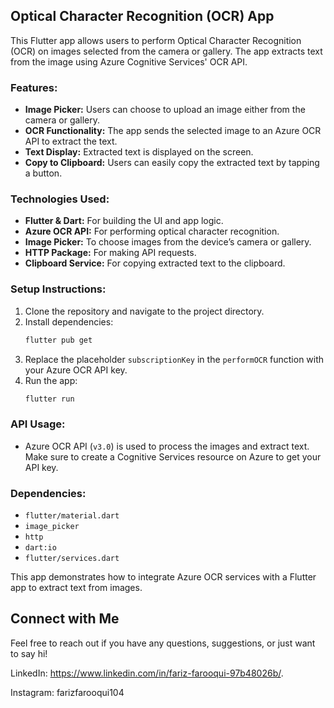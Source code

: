 ## Optical Character Recognition (OCR) App

This Flutter app allows users to perform Optical Character Recognition (OCR) on images selected from the camera or gallery. The app extracts text from the image using Azure Cognitive Services' OCR API.

### Features:
- **Image Picker:** Users can choose to upload an image either from the camera or gallery.
- **OCR Functionality:** The app sends the selected image to an Azure OCR API to extract the text.
- **Text Display:** Extracted text is displayed on the screen.
- **Copy to Clipboard:** Users can easily copy the extracted text by tapping a button.

### Technologies Used:
- **Flutter & Dart:** For building the UI and app logic.
- **Azure OCR API:** For performing optical character recognition.
- **Image Picker:** To choose images from the device’s camera or gallery.
- **HTTP Package:** For making API requests.
- **Clipboard Service:** For copying extracted text to the clipboard.

### Setup Instructions:
1. Clone the repository and navigate to the project directory.
2. Install dependencies:
   ```bash
   flutter pub get
   ```
3. Replace the placeholder `subscriptionKey` in the `performOCR` function with your Azure OCR API key.
4. Run the app:
   ```bash
   flutter run
   ```

### API Usage:
- Azure OCR API (`v3.0`) is used to process the images and extract text. Make sure to create a Cognitive Services resource on Azure to get your API key.

### Dependencies:
- `flutter/material.dart`
- `image_picker`
- `http`
- `dart:io`
- `flutter/services.dart`

This app demonstrates how to integrate Azure OCR services with a Flutter app to extract text from images.

## Connect with Me
Feel free to reach out if you have any questions, suggestions, or just want to say hi!

LinkedIn: https://www.linkedin.com/in/fariz-farooqui-97b48026b/.

Instagram: farizfarooqui104
